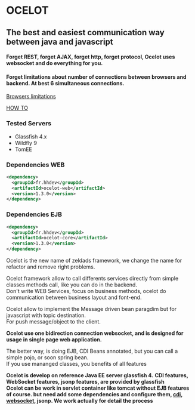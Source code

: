 # OCELOT
## The best and easiest communication way between java and javascript
#### Forget REST, forget AJAX, forget http, forget protocol, Ocelot uses websocket and do everything for you.

#### Forget limitations about number of connections between browsers and backend. At best 6 simultaneous connections.

[Browsers limitations](http://webdebug.net/2013/12/browser-connection-limit)

[HOW TO](https://github.com/hhdevelopment/ocelot/wiki/howto)

### Tested Servers
 - Glassfish 4.x  
 - Wildfly 9
 - TomEE

### Dependencies WEB
```xml
<dependency>
  <groupId>fr.hhdev</groupId>
  <artifactId>ocelot-web</artifactId>
  <version>1.3.0</version>
</dependency>
```

### Dependencies EJB
```xml
<dependency>
  <groupId>fr.hhdev</groupId>
  <artifactId>ocelot-core</artifactId>
  <version>1.3.0</version>
</dependency>
```

Ocelot is the new name of zeldads framework, we change the name for refactor and remove right problems.

Ocelot framework allow to call differents services directly from simple classes methods call, like you can do in the backend.   
Don't write WEB Services, focus on business methods, ocelot do communication between business layout and font-end.

Ocelot allow to implement the Message driven bean paragdim but for javascript with topic destination.   
For push message/object to the client.

**Ocelot use one bidirection connection websocket, and is designed for usage in  single page web application.**

The better way, is doing EJB, CDI Beans annotated, but you can call a simple pojo, or soon spring bean.   
If you use mananged classes, you benefits of all features

**Ocelot is develop on reference Java EE server glassfish 4.**
**CDI features, WebSocket features, jsonp features, are provided by glassfish**  
**Ocelot can be work in servlet container like tomcat without EJB features of course. but need add some dependencies and configure them, [cdi](http://docs.jboss.org/weld/reference/1.0.0/en-US/html/environments.html), [websocket](http://tomcat.apache.org/tomcat-7.0-doc/web-socket-howto.html), jsonp. We work actually for detail the process**


